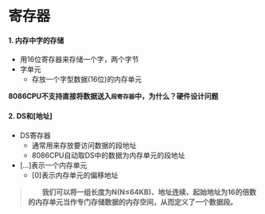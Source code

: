 # 寄存器

#### 1. 内存中字的存储

* 用16位寄存器来存储一个字，两个字节
* 字单元
  * 存放一个字型数据(16位)的内存单元



__8086CPU不支持直接将数据送入`段寄存器`中，为什么？硬件设计问题__

#### 2. DS和[地址]

* DS寄存器
  * 通常用来存放要访问数据的段地址
  * 8086CPU自动取DS中的数据为内存单元的段地址
* [...]表示一个内存单元
  * [0]表示内存单元的偏移地址



>  __&emsp;&emsp;我们可以将一组长度为N(N≤64KB)、地址连续、起始地址为16的倍数的内存单元当作专门存储数据的内存空间，从而定义了一个数据段。__

